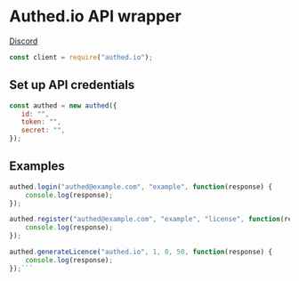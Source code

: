 # Authed.io API wrapper
[Discord](https://discord.gg/sxVvkMS)

```js
const client = require("authed.io");
```

## Set up API credentials
```js
const authed = new authed({
   id: "",
   token: "",
   secret: "",
});
```

## Examples
```js
authed.login("authed@example.com", "example", function(response) {
    console.log(response);
});
```

```js
authed.register("authed@example.com", "example", "license", function(response) {
    console.log(response);
});
```

```js
authed.generateLicence("authed.io", 1, 0, 50, function(response) {
	console.log(response);
});```
